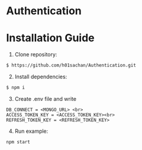 # Authentication
# Installation Guide
1. Clone repository:
```bash
$ https://github.com/h01sachan/Authentication.git
```
2. Install dependencies:

```bash
$ npm i
```
3. Create .env file and write<br>
```
DB_CONNECT = <MONGO_URL> <br>
ACCESS_TOKEN_KEY = <ACCESS_TOKEN_KEY><br>
REFRESH_TOKEN_KEY = <REFRESH_TOKEN_KEY>
```
4. Run example:
```bash
npm start
```
